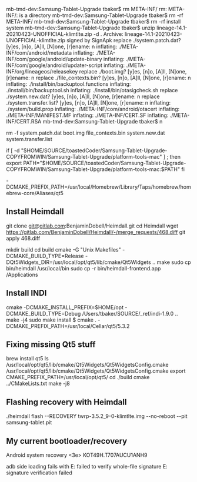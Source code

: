 mb-tmd-dev:Samsung-Tablet-Upgrade tbaker$ rm META-INF/
rm: META-INF/: is a directory
mb-tmd-dev:Samsung-Tablet-Upgrade tbaker$ rm -rf META-INF/
mb-tmd-dev:Samsung-Tablet-Upgrade tbaker$ rm -rf install system
mb-tmd-dev:Samsung-Tablet-Upgrade tbaker$ unzip lineage-14.1-20210423-UNOFFICIAL-klimtlte.zip -d .
Archive:  lineage-14.1-20210423-UNOFFICIAL-klimtlte.zip
signed by SignApk
replace ./system.patch.dat? [y]es, [n]o, [A]ll, [N]one, [r]ename: n
  inflating: ./META-INF/com/android/metadata
  inflating: ./META-INF/com/google/android/update-binary
  inflating: ./META-INF/com/google/android/updater-script
  inflating: ./META-INF/org/lineageos/releasekey
replace ./boot.img? [y]es, [n]o, [A]ll, [N]one, [r]ename: n
replace ./file_contexts.bin? [y]es, [n]o, [A]ll, [N]one, [r]ename: n
  inflating: ./install/bin/backuptool.functions
  inflating: ./install/bin/backuptool.sh
  inflating: ./install/bin/otasigcheck.sh
replace ./system.new.dat? [y]es, [n]o, [A]ll, [N]one, [r]ename: n
replace ./system.transfer.list? [y]es, [n]o, [A]ll, [N]one, [r]ename: n
  inflating: ./system/build.prop
  inflating: ./META-INF/com/android/otacert
  inflating: ./META-INF/MANIFEST.MF
  inflating: ./META-INF/CERT.SF
  inflating: ./META-INF/CERT.RSA
mb-tmd-dev:Samsung-Tablet-Upgrade tbaker$ n

rm -f system.patch.dat boot.img file_contexts.bin system.new.dat system.transfer.list

if [ -d "$HOME/SOURCE/toastedCoder/Samsung-Tablet-Upgrade-COPYFROMWIN/Samsung-Tablet-Upgrade/platform-tools-mac" ] ; then
 export PATH="$HOME/SOURCE/toastedCoder/Samsung-Tablet-Upgrade-COPYFROMWIN/Samsung-Tablet-Upgrade/platform-tools-mac:$PATH"
fi

-DCMAKE_PREFIX_PATH=/usr/local/Homebrew/Library/Taps/homebrew/homebrew-core/Aliases/qt5

## Install Heimdall
git clone git@gitlab.com:BenjaminDobell/Heimdall.git
cd Heimdall
wget https://gitlab.com/BenjaminDobell/Heimdall/-/merge_requests/468.diff
git apply 468.diff

mkdir build
cd build
cmake -G "Unix Makefiles" -DCMAKE_BUILD_TYPE=Release -DQt5Widgets_DIR=/usr/local/opt/qt5/lib/cmake/Qt5Widgets ..
make
sudo cp bin/heimdall /usr/local/bin
sudo cp -r bin/heimdall-frontend.app /Applications

## Install INDI
cmake -DCMAKE_INSTALL_PREFIX=$HOME/opt -DCMAKE_BUILD_TYPE=Debug /Users/tbaker/SOURCE/_ref/indi-1.9.0 ..
make -j4
sudo make install
$ cmake . -DCMAKE_PREFIX_PATH=/usr/local/Cellar/qt5/5.3.2

## Fixing missing Qt5 stuff
brew install qt5
ls /usr/local/opt/qt5/lib/cmake/Qt5Widgets/Qt5WidgetsConfig.cmake
/usr/local/opt/qt5/lib/cmake/Qt5Widgets/Qt5WidgetsConfig.cmake
export CMAKE_PREFIX_PATH=/usr/local/opt/qt5/
cd ./build
cmake ../CMakeLists.txt
make -j8

## Flashing recovery with Heimdall
./heimdall flash --RECOVERY twrp-3.5.2_9-0-klimtlte.img --no-reboot --pit samsung-tablet.pit

## My current bootloader/recovery
Android system recovery <3e>
KOT49H.T707AUCU1ANH9

adb side loading fails with
E: failed to verify whole-file signature
E: signature verification failed
